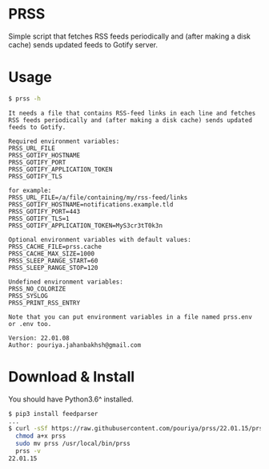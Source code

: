# PRSS
Simple script that fetches RSS feeds periodically and (after making a disk cache) sends updated feeds to Gotify server.  


# Usage
```sh
$ prss -h
```
```text
It needs a file that contains RSS-feed links in each line and fetches RSS feeds periodically and (after making a disk cache) sends updated feeds to Gotify.

Required environment variables:
PRSS_URL_FILE
PRSS_GOTIFY_HOSTNAME
PRSS_GOTIFY_PORT
PRSS_GOTIFY_APPLICATION_TOKEN
PRSS_GOTIFY_TLS

for example:
PRSS_URL_FILE=/a/file/containing/my/rss-feed/links
PRSS_GOTIFY_HOSTNAME=notifications.example.tld
PRSS_GOTIFY_PORT=443
PRSS_GOTIFY_TLS=1
PRSS_GOTIFY_APPLICATION_TOKEN=MyS3cr3tT0k3n

Optional environment variables with default values:
PRSS_CACHE_FILE=prss.cache
PRSS_CACHE_MAX_SIZE=1000
PRSS_SLEEP_RANGE_START=60
PRSS_SLEEP_RANGE_STOP=120

Undefined environment variables:
PRSS_NO_COLORIZE
PRSS_SYSLOG
PRSS_PRINT_RSS_ENTRY

Note that you can put environment variables in a file named prss.env or .env too.

Version: 22.01.08
Author: pouriya.jahanbakhsh@gmail.com
```

# Download & Install
You should have Python3.6^ installed.
```sh
$ pip3 install feedparser
...
$ curl -sSf https://raw.githubusercontent.com/pouriya/prss/22.01.15/prss.py > prss && \
  chmod a+x prss                                                                   && \
  sudo mv prss /usr/local/bin/prss                                                 && \
  prss -v
22.01.15
```
